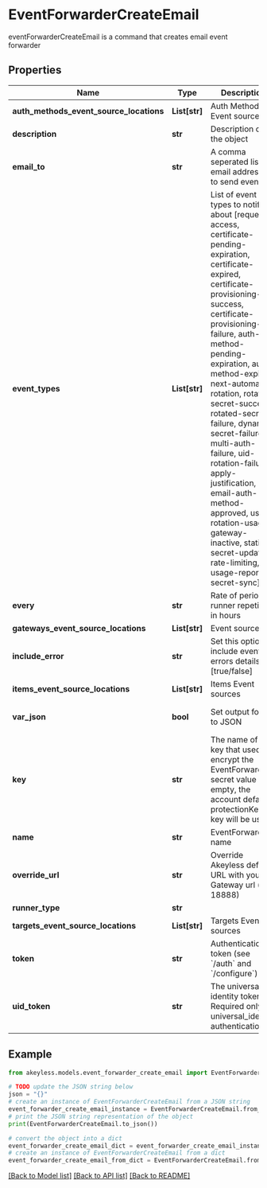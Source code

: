 # EventForwarderCreateEmail

eventForwarderCreateEmail is a command that creates email event forwarder

## Properties

Name | Type | Description | Notes
------------ | ------------- | ------------- | -------------
**auth_methods_event_source_locations** | **List[str]** | Auth Method Event sources | [optional] 
**description** | **str** | Description of the object | [optional] 
**email_to** | **str** | A comma seperated list of email addresses to send event to | [optional] 
**event_types** | **List[str]** | List of event types to notify about [request-access, certificate-pending-expiration, certificate-expired, certificate-provisioning-success, certificate-provisioning-failure, auth-method-pending-expiration, auth-method-expired, next-automatic-rotation, rotated-secret-success, rotated-secret-failure, dynamic-secret-failure, multi-auth-failure, uid-rotation-failure, apply-justification, email-auth-method-approved, usage, rotation-usage, gateway-inactive, static-secret-updated, rate-limiting, usage-report, secret-sync] | [optional] 
**every** | **str** | Rate of periodic runner repetition in hours | [optional] 
**gateways_event_source_locations** | **List[str]** | Event sources | 
**include_error** | **str** | Set this option to include event errors details [true/false] | [optional] 
**items_event_source_locations** | **List[str]** | Items Event sources | [optional] 
**var_json** | **bool** | Set output format to JSON | [optional] [default to False]
**key** | **str** | The name of a key that used to encrypt the EventForwarder secret value (if empty, the account default protectionKey key will be used) | [optional] 
**name** | **str** | EventForwarder name | 
**override_url** | **str** | Override Akeyless default URL with your Gateway url (port 18888) | [optional] 
**runner_type** | **str** |  | 
**targets_event_source_locations** | **List[str]** | Targets Event sources | [optional] 
**token** | **str** | Authentication token (see &#x60;/auth&#x60; and &#x60;/configure&#x60;) | [optional] 
**uid_token** | **str** | The universal identity token, Required only for universal_identity authentication | [optional] 

## Example

```python
from akeyless.models.event_forwarder_create_email import EventForwarderCreateEmail

# TODO update the JSON string below
json = "{}"
# create an instance of EventForwarderCreateEmail from a JSON string
event_forwarder_create_email_instance = EventForwarderCreateEmail.from_json(json)
# print the JSON string representation of the object
print(EventForwarderCreateEmail.to_json())

# convert the object into a dict
event_forwarder_create_email_dict = event_forwarder_create_email_instance.to_dict()
# create an instance of EventForwarderCreateEmail from a dict
event_forwarder_create_email_from_dict = EventForwarderCreateEmail.from_dict(event_forwarder_create_email_dict)
```
[[Back to Model list]](../README.md#documentation-for-models) [[Back to API list]](../README.md#documentation-for-api-endpoints) [[Back to README]](../README.md)


